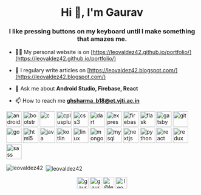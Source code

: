 <h1 align="center">Hi 👋, I'm Gaurav</h1>
<h3 align="center">I like pressing buttons on my keyboard until I make something that amazes me.</h3>

- 👨‍💻 My personal website is on [https://leovaldez42.github.io/portfolio/](https://leovaldez42.github.io/portfolio/)

- 📝 I regulary write articles on [https://leovaldez42.blogspot.com/](https://leovaldez42.blogspot.com/)

- 💬 Ask me about **Android Studio, Firebase, React**

- 📫 How to reach me **ghsharma_b18@et.vjti.ac.in**

<p align="left"><img src="https://devicons.github.io/devicon/devicon.git/icons/android/android-original-wordmark.svg" alt="android" width="40" height="40"/> <img src="https://devicons.github.io/devicon/devicon.git/icons/bootstrap/bootstrap-plain.svg" alt="bootstrap" width="40" height="40"/> <img src="https://devicons.github.io/devicon/devicon.git/icons/c/c-original.svg" alt="c" width="40" height="40"/> <img src="https://devicons.github.io/devicon/devicon.git/icons/cplusplus/cplusplus-original.svg" alt="cplusplus" width="40" height="40"/> <img src="https://devicons.github.io/devicon/devicon.git/icons/css3/css3-original-wordmark.svg" alt="css3" width="40" height="40"/> <img src="https://www.vectorlogo.zone/logos/dartlang/dartlang-icon.svg" alt="dart" width="40" height="40"/> <img src="https://devicons.github.io/devicon/devicon.git/icons/express/express-original-wordmark.svg" alt="express" width="40" height="40"/> <img src="https://www.vectorlogo.zone/logos/firebase/firebase-icon.svg" alt="firebase" width="40" height="40"/> <img src="https://www.vectorlogo.zone/logos/pocoo_flask/pocoo_flask-icon.svg" alt="flask" width="40" height="40"/> <img src="https://www.vectorlogo.zone/logos/gatsbyjs/gatsbyjs-icon.svg" alt="gatsby" width="40" height="40"/> <img src="https://www.vectorlogo.zone/logos/git-scm/git-scm-icon.svg" alt="git" width="40" height="40"/> <img src="https://devicons.github.io/devicon/devicon.git/icons/go/go-original.svg" alt="go" width="40" height="40"/> <img src="https://devicons.github.io/devicon/devicon.git/icons/html5/html5-original-wordmark.svg" alt="html5" width="40" height="40"/> <img src="https://devicons.github.io/devicon/devicon.git/icons/java/java-original-wordmark.svg" alt="java" width="40" height="40"/> <img src="https://www.vectorlogo.zone/logos/kotlinlang/kotlinlang-icon.svg" alt="kotlin" width="40" height="40"/> <img src="https://devicons.github.io/devicon/devicon.git/icons/linux/linux-original.svg" alt="linux" width="40" height="40"/> <img src="https://devicons.github.io/devicon/devicon.git/icons/mongodb/mongodb-original-wordmark.svg" alt="mongodb" width="40" height="40"/> <img src="https://devicons.github.io/devicon/devicon.git/icons/mysql/mysql-original-wordmark.svg" alt="mysql" width="40" height="40"/> <img src="https://cdn.worldvectorlogo.com/logos/nextjs-3.svg" alt="nextjs" width="40" height="40"/> <img src="https://devicons.github.io/devicon/devicon.git/icons/python/python-original.svg" alt="python" width="40" height="40"/> <img src="https://devicons.github.io/devicon/devicon.git/icons/react/react-original-wordmark.svg" alt="react" width="40" height="40"/> <img src="https://devicons.github.io/devicon/devicon.git/icons/redux/redux-original.svg" alt="redux" width="40" height="40"/> <img src="https://devicons.github.io/devicon/devicon.git/icons/sass/sass-original.svg" alt="sass" width="40" height="40"/></p>

<p><img align="left" src="https://github-readme-stats.vercel.app/api/top-langs/?username=leovaldez42&layout=compact&hide=html" alt="leovaldez42" /></p>

<p>&nbsp;<img align="center" src="https://github-readme-stats.vercel.app/api?username=leovaldez42&show_icons=true" alt="leovaldez42" /></p>

<p align="center">
<a href="https://twitter.com/gaurav_sharma42" target="blank"><img align="center" src="https://cdn.jsdelivr.net/npm/simple-icons@3.0.1/icons/twitter.svg" alt="gaurav_sharma42" height="30" width="30" /></a>
<a href="https://linkedin.com/in/gaurav-sharma42" target="blank"><img align="center" src="https://cdn.jsdelivr.net/npm/simple-icons@3.0.1/icons/linkedin.svg" alt="gaurav-sharma42" height="30" width="30" /></a>
<a href="https://medium.com/@leo4fun.4" target="blank"><img align="center" src="https://cdn.jsdelivr.net/npm/simple-icons@3.0.1/icons/medium.svg" alt="@leo4fun.4" height="30" width="30" /></a>
<a href="https://www.codechef.com/leo_valdez42" target="blank"><img align="center" src="https://cdn.jsdelivr.net/npm/simple-icons@3.1.0/icons/codechef.svg" alt="leo_valdez42" height="30" width="30" /></a>
</p>
